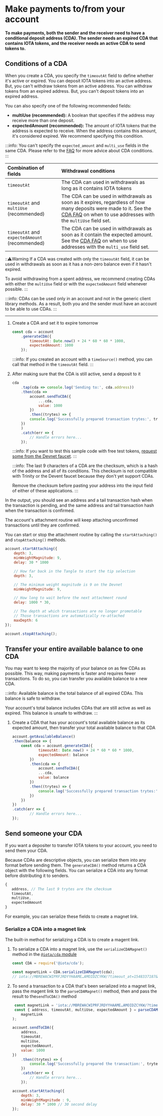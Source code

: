 # Make payments to/from your account

**To make payments, both the sender and the receiver need to have a conditional deposit address (CDA). The sender needs an expired CDA that contains IOTA tokens, and the receiver needs an active CDA to send tokens to.**

## Conditions of a CDA

When you create a CDA, you specify the `timeoutAt` field to define whether it's active or expired. You can deposit IOTA tokens into an active address. But, you can't withdraw tokens from an active address. You can withdraw tokens from an expired address. But, you can't deposit tokens into an expired address.

You can also specify one of the following recommended fields:

* **multiUse (recommended):** A boolean that specifies if the address may receive more than one deposit.
* **expectedAmount (recommended):** The amount of IOTA tokens that the address is expected to receive. When the address contains this amount, it's considered expired. We recommend specifying this condition.

:::info:
You can't specify the `expected_amount` and `multi_use` fields in the same CDA. Please refer to the [FAQ](../references/cda-advice.md) for more advice about CDA conditions.
:::

|  **Combination of fields** | **Withdrawal conditions**
| :----------| :----------|
|`timeoutAt` |The CDA can used in withdrawals as long as it contains IOTA tokens|
|`timeoutAt` and `multiUse` (recommended) |The CDA can be used in withdrawals as soon as it expires, regardless of how many deposits were made to it. See the [CDA FAQ](../references/cda-advice.md) on when to use addresses with the `multiUse` field set. |
|`timeoutAt` and `expectedAmount` (recommended) | The CDA can be used in withdrawals as soon as it contain the expected amount. See the [CDA FAQ](../references/cda-advice.md) on when to use addresses with the `multi_use` field set.|

:::warning:Warning
If a CDA was created with only the `timeoutAt` field, it can be used in withdrawals as soon as it has a non-zero balance even if it hasn't expired. 

To avoid withdrawing from a spent address, we recommend creating CDAs with either the `multiUse` field or with the `expectedAmount` field whenever possible.
:::

:::info:
CDAs can be used only in an account and not in the generic client library methods. As a result, both you and the sender must have an account to be able to use CDAs.
:::

---

1. Create a CDA and set it to expire tomorrow

    ```js
    const cda = account
        .generateCDA({
            timeoutAt: Date.now() + 24 * 60 * 60 * 1000,
            expectedAmount: 1000
        });
    ```

    :::info:
    If you created an account with a `timeSource()` method, you can call that method in the `timeoutAt` field.
    :::

2. After making sure that the CDA is still active, send a deposit to it

    ```js
    cda
        .tap(cda => console.log('Sending to:', cda.address))
        .then(cda =>
            account.sendToCDA({
                ...cda,
                value: 1000
            })
            .then((trytes) => {
            console.log('Successfully prepared transaction trytes:', trytes)
        })
        )
        .catch(err => {
            // Handle errors here...
        });
    ```

    :::info:
    If you want to test this sample code with free test tokens, [request some from the Devnet faucet](root://getting-started/0.1/tutorials/receive-test-tokens.md).
    :::

    :::info:
    The last 9 characters of a CDA are the checksum, which is a hash of the address and all of its conditions. This checksum is not compatible with Trinity or the Devent faucet because they don't yet support CDAs.
    
    Remove the checksum before pasting your address into the input field of either of these applications.
    :::

In the output, you should see an address and a tail transaction hash when the transaction is pending, and the same address and tail transaction hash when the transaction is confirmed.

The account's attachment routine will keep attaching unconfirmed transactions until they are confirmed.

You can start or stop the attachment routine by calling the `startAttaching()` and
`stopAttaching()` methods.

```js
account.startAttaching({
    depth: 3,
    minWeightMagnitude: 9,
    delay: 30 * 1000

    // How far back in the Tangle to start the tip selection
    depth: 3,

    // The minimum weight magnitude is 9 on the Devnet
    minWeightMagnitude: 9,

    // How long to wait before the next attachment round
    delay: 1000 * 30,

    // The depth at which transactions are no longer promotable
    // Those transactions are automatically re-attached
    maxDepth: 6
});

account.stopAttaching();
```

## Transfer your entire available balance to one CDA

You may want to keep the majority of your balance on as few CDAs as possible. This way, making payments is faster and requires fewer transactions. To do so, you can transfer you available balance to a new CDA.

:::info:
Available balance is the total balance of all expired CDAs. This balance is safe to withdraw.

Your account's total balance includes CDAs that are still active as well as expired. This balance is unsafe to withdraw.
:::

1. Create a CDA that has your account's total available balance as its expected amount, then transfer your total available balance to that CDA

    ```js
    account.getAvailableBalance()
    .then(balance => {
        const cda = account.generateCDA({
                timeoutAt: Date.now() + 24 * 60 * 60 * 1000,
                expectedAmount: balance
            })
            .then(cda => {
                account.sendToCDA({
                ...cda,
                value: balance
            })
            .then((trytes) => {
                console.log('Successfully prepared transaction trytes:', trytes)
            })
        })
    })
    .catch(err => {
            // Handle errors here...
    });
    ```

## Send someone your CDA

If you want a depositer to transfer IOTA tokens to your account, you need to send them your CDA.

Because CDAs are descriptive objects, you can serialize them into any format before sending them. The `generateCDA()` method returns a CDA object with the following fields. You can serialize a CDA into any format before distributing it to senders.

```js
{
   address, // The last 9 trytes are the checksum
   timeoutAt,
   multiUse,
   expectedAmount
}
```

For example, you can serialize these fields to create a magnet link.

### Serialize a CDA into a magnet link

The built-in method for serializing a CDA is to create a magent link.

1. To serialize a CDA into a magnet link, use the `serializeCDAMagnet()` method in the [`@iota/cda` module](https://github.com/iotaledger/iota.js/tree/next/packages/cda)

    ```js
    const CDA = require('@iota/cda');
    
    const magnetLink = CDA.serializeCDAMagnet(cda);
    // iota://MBREWACWIPRFJRDYYHAAME…AMOIDZCYKW/?timeout_at=1548337187&multi_use=1
    ```

2. To send a transaction to a CDA that's been serialized into a magnet link, pass the magent link to the `parseCDAMagnet()` method, then and pass the result to the`sendToCDA()` method

    ```js
     const magnetLink = 'iota://MBREWACWIPRFJRDYYHAAME…AMOIDZCYKW/?timeout_at=1548337187&multi_use=1&expected_amount=0';
     const { address, timeoutAt, multiUse, expectedAmount } = parseCDAMagnet(
        magnetLink
    );

    account.sendToCDA({
        address,
        timeoutAt,
        multiUse,
        expectedAmount,
        value: 1000
    })
        .then((trytes) => {
            console.log('Successfully prepared the transaction:', trytes)
        })
        .catch(err => {
            // Handle errors here...
        });

    account.startAttaching({
        depth: 3,
        minWeightMagnitude : 9,
        delay: 30 * 1000 // 30 second delay
    });
    ```


